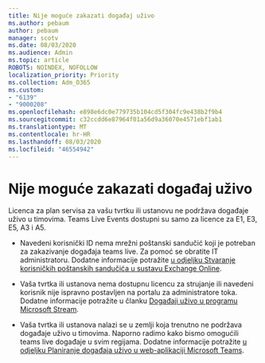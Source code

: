 ```yaml
---
title: Nije moguće zakazati događaj uživo
ms.author: pebaum
author: pebaum
manager: scotv
ms.date: 08/03/2020
ms.audience: Admin
ms.topic: article
ROBOTS: NOINDEX, NOFOLLOW
localization_priority: Priority
ms.collection: Adm_O365
ms.custom:
- "6139"
- "9000208"
ms.openlocfilehash: e898e6dc0e779735b104cd5f304fc9e438b2f9b4
ms.sourcegitcommit: c32ccdd6e87964f01a56d9a36070e4571ebf1ab1
ms.translationtype: MT
ms.contentlocale: hr-HR
ms.lasthandoff: 08/03/2020
ms.locfileid: "46554942"
---
```

# <a name="unable-to-schedule-a-live-event"></a>Nije moguće zakazati događaj uživo

Licenca za plan servisa za vašu tvrtku ili ustanovu ne podržava događaje uživo u timovima. Teams Live Events dostupni su samo za licence za E1, E3, E5, A3 i A5.

- Navedeni korisnički ID nema mrežni poštanski sandučić koji je potreban za zakazivanje događaja teams live. Za pomoć se obratite IT administratoru. Dodatne informacije potražite [u odjeljku Stvaranje korisničkih poštanskih sandučića u sustavu Exchange Online](https://docs.microsoft.com/exchange/recipients-in-exchange-online/create-user-mailboxes).

- Vaša tvrtka ili ustanova nema dostupnu licencu za strujanje ili navedeni korisnik nije ispravno postavljen na portalu za administratore toka. Dodatne informacije potražite u članku [Događaji uživo u programu Microsoft Stream](https://docs.microsoft.com/stream/live-event-overview).

- Vaša tvrtka ili ustanova nalazi se u zemlji koja trenutno ne podržava događaje uživo u timovima. Naporno radimo kako bismo omogućili teams live događaje u svim regijama. Dodatne informacije potražite [u odjeljku Planiranje događaja uživo u web-aplikaciji Microsoft Teams](https://docs.microsoft.com/microsoftteams/teams-live-events/plan-for-teams-live-events).